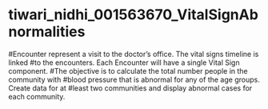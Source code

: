 # tiwari_nidhi_001563670_VitalSignAbnormalities
#Encounter represent a visit to the doctor’s office. The vital signs timeline is linked 
#to the encounters. Each Encounter will have a single Vital Sign component.
#The objective is to calculate the total number people in the community with 
#blood pressure that is abnormal for any of the age groups. Create data for at 
#least two communities and display abnormal cases for each community. 
